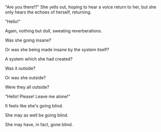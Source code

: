 "Are you there!?" She yells out, hoping to hear a voice return to her, but she only hears the echoes of herself, returning.

"Hello!"

Again, nothing but dull, sweating reverberations.

Was she going insane?

Or was she being made insane by the system itself?

A system which she had created?

Was it outside?

Or was she outside?

Were they all outside?

"Hello! Please! Leave me alone!"

It feels like she's going blind.

She may as well be going blind.

She may have, in fact, gone blind.